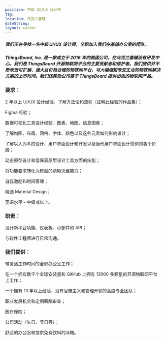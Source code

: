 ```yaml
---
position: 中级 UI/UX 设计师
tag:
location: 乌克兰基辅
dateString:
layout: career
---
```

##### 我们正在寻找一名中级 UI/UX 设计师，全职加入我们在基辅办公室的团队。
##### ThingsBoard, Inc. 是一家成立于 2016 年的美国公司，在乌克兰基辅设有研发中心。我们是 ThingsBoard 开源物联网平台的主要贡献者和维护者。我们提供并不断改进可扩展、强大且价格合理的物联网平台，可大幅缩短改变生活的物联网解决方案的上市时间。我们还帮助公司基于 ThingsBoard 提供出色的物联网产品。

### 要求：
2 年以上 UI/UX 设计经验，了解方法论和流程（证明此经验的作品集）；

Figmа 经验；

数据可视化工具设计经验：图表、地图、信息图表；

了解构图、布局、网格、字体、颜色以及这些元素如何影响设计；

了解以人为本的设计、用户界面设计和开发以及当代用户界面设计惯例的各个阶段；

动态原型设计和低保真原型设计工具方面的技能；

将功能要求转化为模型的清晰思维能力；

自我激励和时间管理；

精通 Material Design；

英语水平 - 中级或以上。

### 职责：
设计新平台功能、仪表板、小部件和 API；

与软件工程师进行日常沟通。

### 我们提供：
带灵活工作时间的全职办公室工作；

在一个拥有数千个全球安装量和 GitHub 上拥有 13000 多颗星的开源物联网平台上工作；

一个拥有 13 年以上经验、没有官僚主义和管理开销的高度专业团队；

职业发展机会和定期薪酬审查；

医疗保险；

公司活动（生日、节日等）；

舒适的办公室和提供免费饮料的冰箱。
